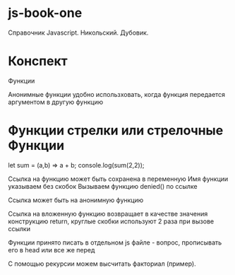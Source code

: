 # js-book-one

Справочник Javascript. Никольский. Дубовик.

# Конспект

Функции

Анонимные функции удобно использховать, когда функция передается аргументом в другую функцию

# Функции стрелки или стрелочные Функции

let sum = (a,b) => a + b;
console.log(sum(2,2));

Ссылка на функцию может быть сохранена в переменную
Имя функции указываем без скобок
Вызываем функцию denied() по ссылке

Ссылка может быть на анонимную функцию

Ссылка на вложенную функцию возвращает в качестве значения конструкцию return, круглые скобки используют 2 раза при вызове ссылки

Функции принято писать в отдельном js файле - вопрос, прописывать его в head или все же перед </body>

С помощью рекурсии можем высчитать факториал (пример).
